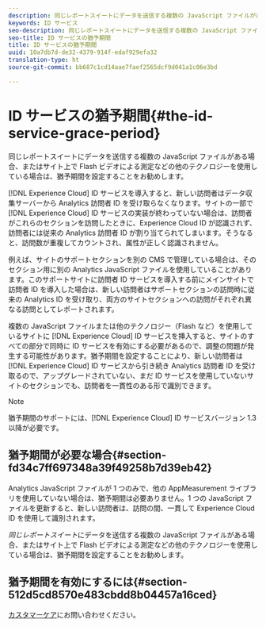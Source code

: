 ```yaml
---
description: 同じレポートスイートにデータを送信する複数の JavaScript ファイルがある場合、またはサイト上で Flash ビデオによる測定などの他のテクノロジーを使用している場合は、猶予期間を設定することをお勧めします。
keywords: ID サービス
seo-description: 同じレポートスイートにデータを送信する複数の JavaScript ファイルがある場合、またはサイト上で Flash ビデオによる測定などの他のテクノロジーを使用している場合は、猶予期間を設定することをお勧めします。
seo-title: ID サービスの猶予期間
title: ID サービスの猶予期間
uuid: 10a7db7d-de32-4379-914f-edaf929efa32
translation-type: ht
source-git-commit: bb687c1cd14aae7faef2565dcf9d041a1c06e3bd

---
```



# ID サービスの猶予期間{#the-id-service-grace-period}

同じレポートスイートにデータを送信する複数の JavaScript ファイルがある場合、またはサイト上で Flash ビデオによる測定などの他のテクノロジーを使用している場合は、猶予期間を設定することをお勧めします。

[!DNL Experience Cloud] ID サービスを導入すると、新しい訪問者はデータ収集サーバーから Analytics 訪問者 ID を受け取らなくなります。サイトの一部で [!DNL Experience Cloud] ID サービスの実装が終わっていない場合は、訪問者がこれらのセクションを訪問したときに、Experience Cloud ID が認識されず、訪問者には従来の Analytics 訪問者 ID が割り当てられてしまいます。そうなると、訪問数が重複してカウントされ、属性が正しく認識されません。

例えば、サイトのサポートセクションを別の CMS で管理している場合は、そのセクション用に別の Analytics JavaScript ファイルを使用していることがあります。このサポートサイトに訪問者 ID サービスを導入する前にメインサイトで訪問者 ID を導入した場合は、新しい訪問者はサポートセクションの訪問時に従来の Analytics ID を受け取り、両方のサイトセクションへの訪問がそれぞれ異なる訪問としてレポートされます。

複数の JavaScript ファイルまたは他のテクノロジー（Flash など）を使用しているサイトに [!DNL Experience Cloud] ID サービスを挿入すると、サイトのすべての部分で同時に ID サービスを有効にする必要があるので、調整の問題が発生する可能性があります。猶予期間を設定することにより、新しい訪問者は [!DNL Experience Cloud] ID サービスから引き続き Analytics 訪問者 ID を受け取るので、アップグレードされていない、まだ ID サービスを使用していないサイトのセクションでも、訪問者を一貫性のある形で識別できます。

>[!NOTE]
>
>猶予期間のサポートには、[!DNL Experience Cloud] ID サービスバージョン 1.3 以降が必要です。

## 猶予期間が必要な場合{#section-fd34c7ff697348a39f49258b7d39eb42}

Analytics JavaScript ファイルが 1 つのみで、他の AppMeasurement ライブラリを使用していない場合は、猶予期間は必要ありません。1 つの JavaScript ファイルを更新すると、新しい訪問者は、訪問の間、一貫して Experience Cloud ID を使用して識別されます。

*同じレポートスイート*にデータを送信する複数の JavaScript ファイルがある場合、またはサイト上で Flash ビデオによる測定などの他のテクノロジーを使用している場合は、猶予期間を設定することをお勧めします。

## 猶予期間を有効にするには{#section-512d5cd8570e483cbdd8b04457a16ced}

[カスタマーケア](https://helpx.adobe.com/jp/marketing-cloud/contact-support.html)にお問い合わせください。
